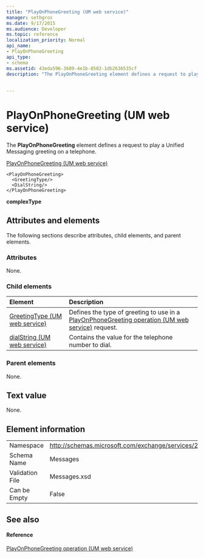 ```yaml
---
title: "PlayOnPhoneGreeting (UM web service)"
manager: sethgros
ms.date: 9/17/2015
ms.audience: Developer
ms.topic: reference
localization_priority: Normal
api_name:
- PlayOnPhoneGreeting
api_type:
- schema
ms.assetid: 43eda596-3609-4e1b-8502-1db2636535cf
description: "The PlayOnPhoneGreeting element defines a request to play a Unified Messaging greeting on a telephone."
 
 
---
```


# PlayOnPhoneGreeting (UM web service)

The **PlayOnPhoneGreeting** element defines a request to play a Unified Messaging greeting on a telephone. 
  
[PlayOnPhoneGreeting (UM web service)](playonphonegreeting-um-web-service.md)
  
```
<PlayOnPhoneGreeting>
  <GreetingType/>
  <DialString/>
</PlayOnPhoneGreeting>
```

 **complexType**
## Attributes and elements

The following sections describe attributes, child elements, and parent elements.
  
### Attributes

None.
  
### Child elements

|**Element**|**Description**|
|:-----|:-----|
|[GreetingType (UM web service)](greetingtype-um-web-service.md) <br/> |Defines the type of greeting to use in a [PlayOnPhoneGreeting operation (UM web service)](playonphonegreeting-operation-um-web-service.md) request.  <br/> |
|[dialString (UM web service)](dialstring-um-web-service.md) <br/> |Contains the value for the telephone number to dial.  <br/> |
   
### Parent elements

None.
  
## Text value

None.
  
## Element information

|||
|:-----|:-----|
|Namespace  <br/> |http://schemas.microsoft.com/exchange/services/2006/messages  <br/> |
|Schema Name  <br/> |Messages  <br/> |
|Validation File  <br/> |Messages.xsd  <br/> |
|Can be Empty  <br/> |False  <br/> |
   
## See also

#### Reference

[PlayOnPhoneGreeting operation (UM web service)](playonphonegreeting-operation-um-web-service.md)

